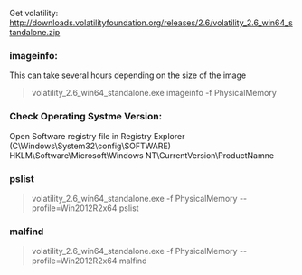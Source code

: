Get volatility: http://downloads.volatilityfoundation.org/releases/2.6/volatility_2.6_win64_standalone.zip 

### imageinfo:

This can take several hours depending on the size of the image

> volatility_2.6_win64_standalone.exe imageinfo -f PhysicalMemory

### Check Operating Systme Version: 

Open Software registry file in Registry Explorer (C\Windows\System32\config\SOFTWARE)
HKLM\Software\Microsoft\Windows NT\CurrentVersion\ProductNamne


### pslist

> volatility_2.6_win64_standalone.exe -f PhysicalMemory --profile=Win2012R2x64 pslist


### malfind

> volatility_2.6_win64_standalone.exe -f PhysicalMemory --profile=Win2012R2x64 malfind
